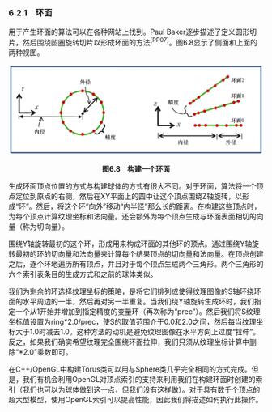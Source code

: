 ### 6.2.1　环面

用于产生环面的算法可以在各种网站上找到。Paul Baker逐步描述了定义圆形切片，然后围绕圆圈旋转切片以形成环面的方法<sup class="my_markdown">[PP07]</sup>。图6.8显示了侧面和上面的两种视图。

![153.png](../images/153.png)
<center class="my_markdown"><b class="my_markdown">图6.8　构建一个环面</b></center>

生成环面顶点位置的方式与构建球体的方式有很大不同。对于环面，算法将一个顶点定位到原点的右侧，然后在XY平面上的圆中让这个顶点围绕Z轴旋转，以形成“环”。然后，将这个环“向外”移动“内半径”那么长的距离。在构建这些顶点时，为每个顶点计算纹理坐标和法向量。还会额外为每个顶点生成与环面表面相切的向量（称为切向量）。

围绕Y轴旋转最初的这个环，形成用来构成环面的其他环的顶点。通过围绕Y轴旋转最初的环的切向量和法向量来计算每个结果顶点的切向量和法向量。在顶点创建之后，逐个环地遍历所有顶点，并且对于每个顶点生成两个三角形。两个三角形的六个索引表条目的生成方式和之前的球体类似。

我们为剩余的环选择纹理坐标的策略，是将它们排列成使得纹理图像的S轴环绕环面的水平周边的一半，然后再对另一半重复。当我们绕Y轴旋转生成环时，我们指定一个从1开始并增加到指定精度的变量环（再次称为“prec”）。然后我们将S纹理坐标值设置为ring*2.0/prec，使S的取值范围介于0.0和2.0之间，然后每当纹理坐标大于1.0时减去1.0。这种方法的动机是避免纹理图像在水平方向上过度“拉伸”。反之，如果我们确实希望纹理完全围绕环面拉伸，我们只须从纹理坐标计算中删除“*2.0”乘数即可。

在C++/OpenGL中构建Torus类可以用与Sphere类几乎完全相同的方式完成。但是，我们有机会利用OpenGL对顶点索引的支持来利用我们在构建环面时创建的索引（我们也可以为球体做到这一点，但我们没有这样做）。对于具有数千个顶点的超大型模型，使用OpenGL索引可以提高性能，因此我们将描述如何执行此操作。

